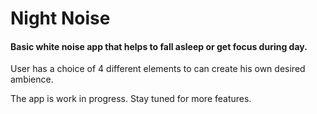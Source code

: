 # Night Noise

#### Basic white noise app that helps to fall asleep or get focus during day.

User has a choice of 4 different elements to can create his own desired ambience.

The app is work in progress. Stay tuned for more features.
